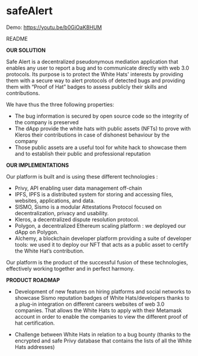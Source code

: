 # safeAlert

Demo: https://youtu.be/b0GiOaK8HUM 

README

**OUR SOLUTION**

Safe Alert is a decentralized pseudonymous mediation application that enables any user to report a bug and to communicate directly with web 3.0 protocols. Its purpose is to protect the White Hats' interests by providing them with a secure way to alert protocols of detected bugs and providing them with “Proof of Hat” badges to assess publicly their skills and contributions.

We have thus the three following properties:

- The bug information is secured by open source code so the integrity of the company is preserved
- The dApp provide the white hats with public assets (NFTs) to prove with Kleros their contributions in case of dishonest behaviour by the company
- Those public assets are a useful tool for white hack to showcase them and to establish their public and professional reputation

**OUR IMPLEMENTATIONS**

Our platform is built and is using these different technologies :
- Privy, API enabling user data management off-chain 
- IPFS, IPFS is a distributed system for storing and accessing files, websites, applications, and data.
- SISMO, Sismo is a modular Attestations Protocol focused on decentralization, privacy and usability.
- Kleros, a decentralized dispute resolution protocol.
- Polygon, a decentralized Ethereum scaling platform : we deployed our dApp on Polygon.
- Alchemy, a blockchain developer platform providing a suite of developer tools: we used it to deploy our NFT that acts as a public asset to certify the White Hat’s contribution.

Our platform is the product of the successful fusion of these technologies, effectively working together and in perfect harmony.

**PRODUCT ROADMAP**

- Development of new features on hiring platforms and social networks to showcase Sismo reputation badges of White Hats/developers thanks to a plug-in integration on different careers websites of web 3.0 companies. That allows the White Hats to apply with their Metamask account in order to enable the companies to view the different proof of hat certification.

- Challenge between White Hats in relation to a bug bounty (thanks to the encrypted and safe Privy database that contains the lists of all the White Hats addresses)
